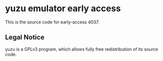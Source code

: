 yuzu emulator early access
=============

This is the source code for early-access 4037.

## Legal Notice

yuzu is a GPLv3 program, which allows fully free redistribution of its source code.